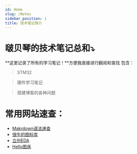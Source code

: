 ```yaml
---
id: Home
slug: /Notes
sidebar_position: 1
title: 技术笔记简介
---
```


# 啵贝琴的技术笔记总和⤵️

**这里记录了所有的学习笔记！**方便我直接进行翻阅和查找
包含：
>STM32

>硬件学习笔记

>搭建博客的各种问题

# 常用网站速查：

- <a href="https://markdown.com.cn/cheat-sheet.html#%E6%80%BB%E8%A7%88">Makrdown语法速查</a>
- <a href="https://undraw.co/illustrations">很牛的图标库</a>
- <a href="https://lceda.cn">立创EDA</a>
- <a href="https://www.helloimg.com/">Hello图床</a>